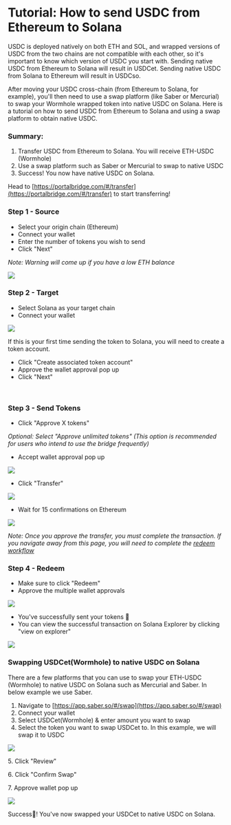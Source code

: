# Tutorial: How to send USDC from Ethereum to Solana

USDC is deployed natively on both ETH and SOL, and wrapped versions of USDC from the two chains are not compatible with each other, so it's important to know which version of USDC you start with. Sending native USDC from Ethereum to Solana will result in USDCet. Sending native USDC from Solana to Ethereum will result in USDCso.

After moving your USDC cross-chain (from Ethereum to Solana, for example), you'll then need to use a swap platform (like Saber or Mercurial) to swap your Wormhole wrapped token into native USDC on Solana. Here is a tutorial on how to send USDC from Ethereum to Solana and using a swap platform to obtain native USDC.

### Summary:

1. Transfer USDC from Ethereum to Solana. You will receive ETH-USDC (Wormhole)
2. Use a swap platform such as Saber or Mercurial to swap to native USDC
3. Success! You now have native USDC on Solana.

Head to [https://portalbridge.com/#/transfer](https://portalbridge.com/#/transfer) to start transferring!

### **Step 1 - Source**

* Select your origin chain (Ethereum)
* Connect your wallet
* Enter the number of tokens you wish to send
* Click "Next"

_Note: Warning will come up if you have a low ETH balance_

![](<../.gitbook/assets/archive/Screen Shot 2021-10-11 at 12.13.09 am (1).png>)

### **Step 2 - Target**

* Select Solana as your target chain
* Connect your wallet

![](<../.gitbook/assets/archive/Screen Shot 2021-10-11 at 12.14.21 am.png>)

If this is your first time sending the token to Solana, you will need to create a token account.

* Click "Create associated token account"
* Approve the wallet approval pop up
* Click "Next"

‌

### **Step 3 - Send Tokens**

* Click "Approve X tokens"

_Optional: Select "Approve unlimited tokens" (This option is recommended for users who intend to use the bridge frequently)_

* Accept wallet approval pop up‌

![](<../.gitbook/assets/archive/Screen Shot 2021-10-11 at 12.15.42 am (1).png>)

* Click "Transfer"

![](<../.gitbook/assets/archive/Screen Shot 2021-10-11 at 12.17.02 am (1).png>)

* Wait for 15 confirmations on Ethereum

![](<../.gitbook/assets/archive/Screen Shot 2021-10-11 at 12.18.35 am.png>)

‌_Note: Once you approve the transfer, you must complete the transaction. If you navigate away from this page, you will need to complete the_ [_redeem workflow_](tutorial-recovery-workflow.md)

### **Step 4 - Redeem**

* Make sure to click "Redeem"
* Approve the multiple wallet approvals

![](<../.gitbook/assets/archive/Screen Shot 2021-10-11 at 12.22.20 am.png>)

* You've successfully sent your tokens 🎉
* You can view the successful transaction on Solana Explorer by clicking "view on explorer"

![](<../.gitbook/assets/archive/Screen Shot 2021-10-11 at 12.22.41 am.png>)

### Swapping USDCet(Wormhole) to native USDC on Solana

There are a few platforms that you can use to swap your ETH-USDC (Wormhole) to native USDC on Solana such as Mercurial and Saber. In below example we use Saber.

1. Navigate to [https://app.saber.so/#/swap](https://app.saber.so/#/swap)
2. Connect your wallet
3. Select USDCet(Wormhole) & enter amount you want to swap
4. Select the token you want to swap USDCet to. In this example, we will swap it to USDC

![](<../.gitbook/assets/archive/Screen Shot 2021-10-08 at 4.13.45 am (1).png>)



5\. Click "Review"

6\. Click "Confirm Swap"

7\. Approve wallet pop up

![](<../.gitbook/assets/archive/Screen Shot 2021-10-11 at 12.07.27 am.png>)

Success🎉! You've now swapped your USDCet to native USDC on Solana.

